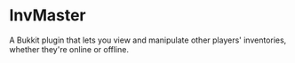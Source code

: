 InvMaster
=========

A Bukkit plugin that lets you view and manipulate other players'
inventories, whether they're online or offline.